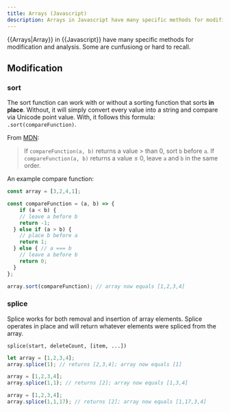 ```yaml
---
title: Arrays (Javascript)
description: Arrays in Javascript have many specific methods for modification and analysis. Some are cunfusiong or hard to recall.
---
```


{{Arrays|Array}} in {{Javascript}} have many specific methods for modification and analysis. Some are cunfusiong or hard to recall.

## Modification

### sort

The sort function can work with or without a sorting function that sorts **in place**. Without, it will simply convert every value into a string and compare via Unicode point value. With, it follows this formula: `.sort(compareFunction)`. 

From [MDN](https://developer.mozilla.org/en-US/docs/Web/JavaScript/Reference/Global_Objects/Array/sort):

> If `compareFunction(a, b)` returns a value > than 0, sort `b` before `a`. If `compareFunction(a, b)` returns a value ≤ 0, leave `a` and `b` in the same order.    

An example compare function:

```javascript
const array = [3,2,4,1];

const compareFunction = (a, b) => {
	if (a < b) {
    // leave a before b
    return -1;
  } else if (a > b) {
    // place b before a
    return 1;
  } else { // a === b
    // leave a before b
    return 0;
  }
};

array.sort(compareFunction); // array now equals [1,2,3,4]
```

### splice

Splice works for both removal and insertion of array elements. Splice operates in place and will return whatever elements were spliced from the array.

`splice(start, deleteCount, [item, ...])`

```javascript
let array = [1,2,3,4];
array.splice(1); // returns [2,3,4]; array now equals [1]

array = [1,2,3,4];
array.splice(1,1); // returns [2]; array now equals [1,3,4]

array = [1,2,3,4];
array.splice(1,1,17); // returns [2]; array now equals [1,17,3,4]
```

